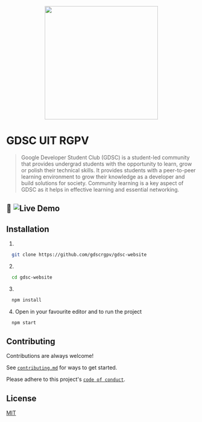 <p align="center">
  <img 
    width="300"
    height="300"
    src="https://gdscuitrgpv.com/static/media/gdsclogomain.2f4eac1bdde68d468e7e.png"
  >
</p>


# GDSC UIT RGPV

> Google Developer Student Club (GDSC) is a student-led community that provides undergrad students with the opportunity to learn, grow or polish their technical skills. It provides students with a peer-to-peer learning environment to grow their knowledge as a developer and build solutions for society. Community learning is a key aspect of GDSC as it helps in effective learning and essential networking.


## 🔗 ![Live Demo](https://gdscuitrgpv.com/)


## Installation

1.
```sh
  git clone https://github.com/gdscrgpv/gdsc-website
```
2.
```sh
  cd gdsc-website
```
3.
```sh
  npm install
```
4. Open in your favourite editor and to run the project
```sh
  npm start
```


## Contributing

Contributions are always welcome!

See [`contributing.md`]() for ways to get started.

Please adhere to this project's [`code of conduct`]().


## License

[MIT](https://github.com/csalam07/eternals/blob/master/LICENSE/)



